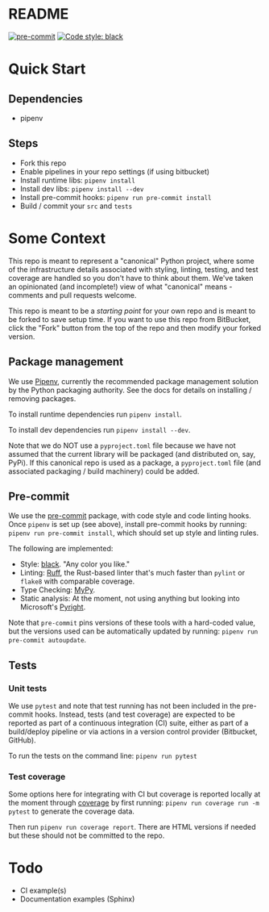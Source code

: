 # README

[![pre-commit](https://img.shields.io/badge/pre--commit-enabled-brightgreen?logo=pre-commit)](https://github.com/pre-commit/pre-commit)
[![Code style: black](https://img.shields.io/badge/code%20style-black-000000.svg)](https://github.com/psf/black)

# Quick Start

## Dependencies

- pipenv

## Steps

- Fork this repo
- Enable pipelines in your repo settings (if using bitbucket)
- Install runtime libs: `pipenv install`
- Install dev libs: `pipenv install --dev`
- Install pre-commit hooks: `pipenv run pre-commit install`
- Build / commit your `src` and `tests`

# Some Context

This repo is meant to represent a "canonical" Python project, where some of the infrastructure
details associated with styling, linting, testing, and test coverage are
handled so you don't have to think about them. We've taken an opinionated (and incomplete!) view of what
"canonical" means - comments and pull requests welcome.

This repo is meant to be a *starting point* for your own repo and is
meant to be forked to save setup time. If you want to use this repo
from BitBucket, click the "Fork" button from the top of the repo and then
modify your forked version.

## Package management

We use [Pipenv](https://packaging.python.org/en/latest/tutorials/managing-dependencies/), currently the recommended
package management solution by the Python packaging authority. See the docs
for details on installing / removing packages.

To install runtime dependencies run `pipenv install`.

To install dev dependencies run `pipenv install --dev`.

Note that we do NOT use a `pyproject.toml` file because we have not assumed that
the current library will be packaged (and distributed on, say, PyPi). If this
canonical repo is used as a package, a `pyproject.toml` file (and associated packaging / build machinery) could be
added.

## Pre-commit

We use the [pre-commit](https://pre-commit.com/) package, with code style
and code linting hooks. Once `pipenv` is set up (see above), install
pre-commit hooks by running: `pipenv run pre-commit install`, which
should set up style and linting rules.

The following are implemented:

- Style: [black](https://github.com/psf/black). "Any color you like."
- Linting: [Ruff](https://github.com/charliermarsh/ruff), the Rust-based linter that's much
faster than `pylint` or `flake8` with comparable coverage.
- Type Checking: [MyPy](https://mypy-lang.org/).
- Static analysis: At the moment, not using anything but looking into Microsoft's [Pyright](https://github.com/microsoft/pyright).

Note that `pre-commit` pins versions of these tools with a hard-coded value, but
the versions used can be automatically updated by running:
`pipenv run pre-commit autoupdate`.

## Tests

### Unit tests

We use `pytest` and note that test running has not been included in the pre-commit hooks.
Instead, tests (and test coverage) are expected to be reported as part of a continuous
integration (CI) suite, either as part of a build/deploy pipeline or via actions
in a version control provider (Bitbucket, GitHub).

To run the tests on the command line: `pipenv run pytest`

### Test coverage

Some options here for integrating with CI but coverage is reported
locally at the moment through [coverage](https://coverage.readthedocs.io/en/7.2.1/)
by first running:
`pipenv run coverage run -m pytest` to generate the coverage data.

Then run `pipenv run coverage report`. There are HTML versions
if needed but these should not be committed to the repo.

# Todo

- CI example(s)
- Documentation examples (Sphinx)
